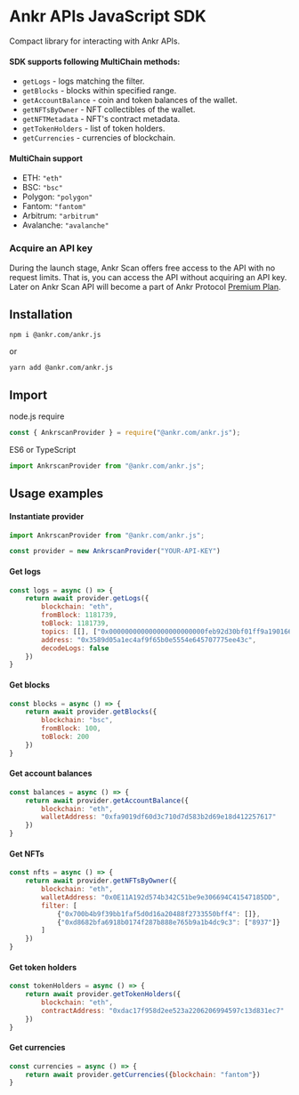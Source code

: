 # Ankr APIs JavaScript SDK
Compact library for interacting with Ankr APIs.

#### SDK supports following MultiChain methods:

- `getLogs` - logs matching the filter.
- `getBlocks` - blocks within specified range.
- `getAccountBalance` - coin and token balances of the wallet.
- `getNFTsByOwner` - NFT collectibles of the wallet.
- `getNFTMetadata` - NFT's contract metadata.
- `getTokenHolders` - list of token holders.
- `getCurrencies` - currencies of blockchain.

#### MultiChain support
- ETH: `"eth"`
- BSC: `"bsc"`
- Polygon: `"polygon"`
- Fantom: `"fantom"`
- Arbitrum: `"arbitrum"`
- Avalanche: `"avalanche"`

### Acquire an API key
During the launch stage, Ankr Scan offers free access to the API with no request limits. That is, you can access the API without acquiring an API key. Later on Ankr Scan API will become a part of Ankr Protocol [Premium Plan](https://www.ankr.com/protocol/plan/).

## Installation
```shell
npm i @ankr.com/ankr.js
```
or
```shell
yarn add @ankr.com/ankr.js
```

## Import
node.js require
```javascript
const { AnkrscanProvider } = require("@ankr.com/ankr.js");
```
ES6 or TypeScript
```javascript
import AnkrscanProvider from "@ankr.com/ankr.js";
```

## Usage examples

#### Instantiate provider
```javascript
import AnkrscanProvider from "@ankr.com/ankr.js";

const provider = new AnkrscanProvider("YOUR-API-KEY")
```

#### Get logs
```javascript
const logs = async () => {
    return await provider.getLogs({
        blockchain: "eth",
        fromBlock: 1181739,
        toBlock: 1181739,
        topics: [[], ["0x000000000000000000000000feb92d30bf01ff9a1901666c5573532bfa07eeec"]],
        address: "0x3589d05a1ec4af9f65b0e5554e645707775ee43c",
        decodeLogs: false
    })
}
```

#### Get blocks
```javascript
const blocks = async () => {
    return await provider.getBlocks({
        blockchain: "bsc",
        fromBlock: 100,
        toBlock: 200
    })
}
```

#### Get account balances
```javascript
const balances = async () => {
    return await provider.getAccountBalance({
        blockchain: "eth",
        walletAddress: "0xfa9019df60d3c710d7d583b2d69e18d412257617"
    })
}
```

#### Get NFTs
```javascript
const nfts = async () => {
    return await provider.getNFTsByOwner({
        blockchain: "eth",
        walletAddress: "0x0E11A192d574b342C51be9e306694C41547185DD",
        filter: [
            {"0x700b4b9f39bb1faf5d0d16a20488f2733550bff4": []},
            {"0xd8682bfa6918b0174f287b888e765b9a1b4dc9c3": ["8937"]}
        ]
    })
}
```
#### Get token holders
```javascript
const tokenHolders = async () => {
    return await provider.getTokenHolders({
        blockchain: "eth",
        contractAddress: "0xdac17f958d2ee523a2206206994597c13d831ec7"
    })
}
```

#### Get currencies
```javascript
const currencies = async () => {
    return await provider.getCurrencies({blockchain: "fantom"})
}
```
